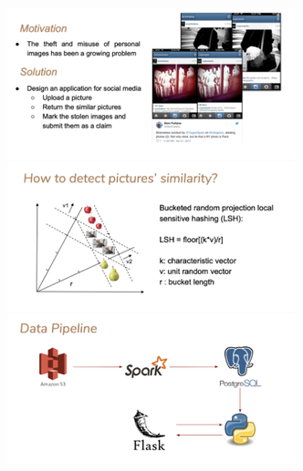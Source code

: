 ![picture1](https://github.com/xiaoxuan0526/Insight-DE-Project/blob/master/slides/WechatIMG268.png)
![picture2](https://github.com/xiaoxuan0526/Insight-DE-Project/blob/master/slides/WechatIMG269.png)
![picture3](https://github.com/xiaoxuan0526/Insight-DE-Project/blob/master/slides/WechatIMG270.png)



